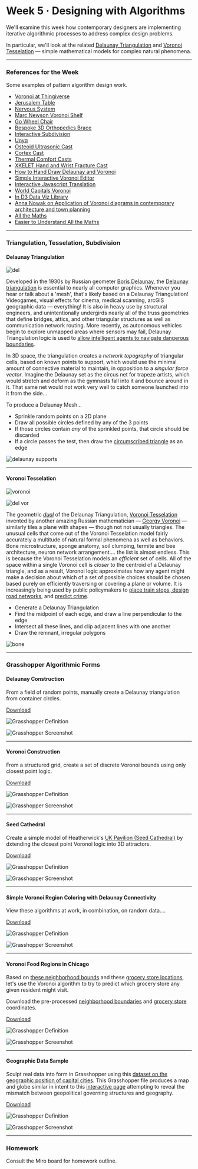 # Week 5 · Designing with Algorithms

We'll examine this week how contemporary designers are implementing iterative algorithmic processes to address complex design problems.

In particular, we'll look at the related [Delaunay Triangulation](https://en.wikipedia.org/wiki/Delaunay_triangulation) and [Voronoi Tesselation](https://en.wikipedia.org/wiki/Voronoi_diagram) — simple mathematical models for complex natural phenomena.

-----

### References for the Week

Some examples of pattern algorithm design work.

- [Voronoi at Thingiverse](https://www.thingiverse.com/search?q=voronoi)
- [Jerusalem Table](https://www.core77.com/projects/39363/Jerusalem-Tables)
- [Nervous System](https://n-e-r-v-o-u-s.com/projects/)
- [Marc Newson Voronoi Shelf](http://marc-newson.com/voronoi-shelf/)
- [Go Wheel Chair](http://layerdesign.com/projects/go/)
- [Bespoke 3D Orthopedics Brace](https://www.youtube.com/watch?v=OGRkNexY3N8)
- [Interactive Subdivision](https://www.khanacademy.org/partner-content/pixar/modeling-character/modeling-subdivision/p/interactive-subdivision-in-3d)
- [Unyq](http://unyq.com/en-us/us/)
- [Osteoid Ultrasonic Cast](https://competition.adesignaward.com/design.php?ID=34151)
- [Cortex Cast](http://www.evilldesign.com/cortex)
- [Thermal Comfort Casts](https://3dprint.com/192877/3d-printed-cast-thermal-comfort/)
- [XKELET Hand and Wrist Fracture Cast](https://www.xkelet.com/en/)
- [How to Hand Draw Delaunay and Voronoi](http://765.blogspot.com/2009/09/how-to-draw-voronoi-diagram.html)
- [Simple Interactive Voronoi Editor](http://www.sygreer.com/projects/voronoi/)
- [Interactive Javascript Translation](http://paperjs.org/examples/voronoi/)
- [World Capitals Voronoi](https://www.jasondavies.com/maps/voronoi/capitals/)
- [In D3 Data Viz Library](https://github.com/d3/d3-delaunay)
- [Anna Nowak on Application of Voronoi diagrams in contemporary architecture and town planning](https://yadda.icm.edu.pl/baztech/element/bwmeta1.element.baztech-5259df1a-e1f7-442f-a68c-10c0c2b35c96/c/chmot62_06.pdf)
- [All the Maths](http://cgl.uni-jena.de/pub/Workshops/WebHome/cgl12new.pdf)
- [Easier to Understand All the Maths](https://meemoo.org/blog/2014-07-14-noflo-geometry)


-----


### Triangulation, Tesselation, Subdivision

#### Delaunay Triangulation

![del](https://i.pinimg.com/originals/76/c1/a2/76c1a2a0222ff50861797b6152db8aa2.jpg)

Developed in the 1930s by Russian geometer [Boris Delaunay](https://en.wikipedia.org/wiki/Boris_Delaunay), the [Delaunay triangulation](https://en.wikipedia.org/wiki/Delaunay_triangulation) is essential to nearly all computer graphics. Whenever you hear or talk about a 'mesh', that's likely based on a Delaunay Triangulation! Videogames, visual effects for cinema, medical scanning, arcGIS geographic data — everything! It is also in heavy use by structural engineers, and unintentionally undergirds nearly all of the truss geometries that define bridges, attics, and other triangular structures as well as communication network routing. More recently, as autonomous vehicles begin to explore unmapped areas where sensors may fail, Delaunay Triangulation logic is used to [allow intelligent agents to navigate dangerous boundaries](https://en.wikipedia.org/wiki/Constrained_Delaunay_triangulation). 

In 3D space, the triangulation creates a *network topography* of triangular cells, based on known points to support, which would use the minimal amount of connective material to maintain, in opposition to a *singular force vector*. Imagine the Delaunay set as the circus net for trapeze artists, which would stretch and deform as the gymnasts fall into it and bounce around in it. That same net would not work very well to catch someone launched into it from the side...

To produce a Delaunay Mesh...

- Sprinkle random points on a 2D plane
- Draw all possible circles defined by any of the 3 points
- If those circles contain *any* of the sprinkled points, that circle should be discarded
- If a circle passes the test, then draw the [circumscribed triangle](https://en.wikipedia.org/wiki/Circumscribed_circle) as an edge

![delaunay supports](delSample.jpg)

-----

#### Voronoi Tesselation

![voronoi](http://datagenetics.com/blog/may12017/anim2.gif)

![del vor](http://meemoo.org/images/delaunay_voronoi_dual.gif)

The geometric [*dual*](https://en.wikipedia.org/wiki/Dual_polyhedron) of the Delaunay Triangulation, [Voronoi Tesselation](https://en.wikipedia.org/wiki/Voronoi_diagram) invented by another amazing Russian mathematician — [Georgy Voronoi](https://en.wikipedia.org/wiki/Georgy_Voronoy) — similarly tiles a plane with shapes — though not not usually triangles. The unusual cells that come out of the Voronoi Tesselation model fairly accurately a multitude of natural formal phenomena as well as behaviors. Bone microstructure, sponge anatomy, soil clumping, termite and bee architecture, neuron network arrangement.... the list is almost endless. This is because the Voronoi Tesselation models an *efficient* set of cells. All of the space within a single Voronoi cell is *closer* to the centroid of a Delaunay triangle, and as a result, Voronoi logic approximates how any agent might make a decision about which of a set of possible choices should be chosen based purely on efficiently traversing or covering a plane or volume. It is increasingly being used by public policymakers to [place train stops, design road networks](http://datagenetics.com/blog/may12017/index.html), and [predict crime](https://www.tandfonline.com/doi/abs/10.1080/00330124.2017.1288578?scroll=top&needAccess=true&journalCode=rtpg20).

- Generate a Delaunay Triangulation
- Find the midpoint of each edge, and draw a line perpendicular to the edge
- Intersect all these lines, and clip adjacent lines with one another
- Draw the remnant, irregular polygons

![bone](https://afinemesh.files.wordpress.com/2014/04/printed-voronoi.jpg)

-----

### Grasshopper Algorithmic Forms


#### Delaunay Construction

From a field of random points, manually create a Delaunay triangulation from container circles.

[Download](delaunay-definition.gh)

![Grasshopper Definition](delaunay-grasshopper.png)

![Grasshopper Screenshot](delaunay-screenshot.png)

-----

#### Voronoi Construction

From a structured grid, create a set of discrete Voronoi bounds using only closest point logic.

[Download](voronoi-attractor-definition.gh)

![Grasshopper Definition](voronoi-attractor-grasshopper.png)

![Grasshopper Screenshot](voronoi-attractor-screenshot.png)

-----

#### Seed Cathedral 

Create a simple model of Heatherwick's [UK Pavilion (Seed Cathedral)](http://www.heatherwick.com/project/uk-pavilion/) by dxtending the closest point Voronoi logic into 3D attractors.

[Download](seed-cathedral-definition.gh)

![Grasshopper Definition](seed-cathedral-grasshopper.png)

![Grasshopper Screenshot](seed-cathedral-screenshot.png)

-----

#### Simple Voronoi Region Coloring with Delaunay Connectivity

View these algorithms at work, in combination, on random data....


[Download](simple-definition.gh)

![Grasshopper Definition](simple-grasshopper.png)

![Grasshopper Screenshot](simple-screenshot.png)

-----

#### Voronoi Food Regions in Chicago

Based on [these neighborhood bounds](https://data.cityofchicago.org/Facilities-Geographic-Boundaries/Boundaries-Neighborhoods/bbvz-uum9) and these [grocery store locations](https://data.cityofchicago.org/Community-Economic-Development/Grocery-Stores-2013/53t8-wyrc), let's use the Voronoi algorithm to try to predict which grocery store any given resident might visit.

Download the pre-processed [neighborhood boundaries](neighborhoodDiscontinuities.txt) and [grocery store](groceryStores.csv) coordinates.

[Download](grocery-definition.gh)

![Grasshopper Definition](grocery-grasshopper.png)

![Grasshopper Screenshot](grocery-screenshot.png)

-----

#### Geographic Data Sample

Sculpt real data into form in Grasshopper using this [dataset on the geographic position of capital cities](capitalCities.txt). This Grasshopper file produces a map and globe similar in intent to this [interactive page](https://www.jasondavies.com/maps/voronoi/capitals/) attempting to reveal the mismatch between geopolitical governing structures and geography. 

[Download](voronoi-geographic-definition.gh)

![Grasshopper Definition](voronoi-geographic-grasshopper.png)

![Grasshopper Screenshot](voronoi-geographic-screenshot.png)

-----

### Homework

Consult the Miro board for homework outline.
